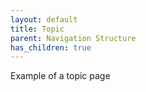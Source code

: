 ```yaml
---
layout: default
title: Topic
parent: Navigation Structure
has_children: true
---
```


Example of a topic page
